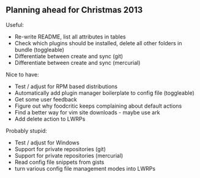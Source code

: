 Planning ahead for Christmas 2013
---------------------------------

Useful:

  * Re-write README, list all attributes in tables
  * Check which plugins should be installed, delete all other folders in bundle (toggleable)
  * Differentiate between create and sync (git)
  * Differentiate between create and sync (mercurial)

Nice to have:

  * Test / adjust for RPM based distributions
  * Automatically add plugin manager boilerplate to config file (toggleable)
  * Get some user feedback
  * Figure out why foodcritic keeps complaining about default actions
  * Find a better way for vim site downloads - maybe use ark
  * Add delete action to LWRPs

Probably stupid:

  * Test / adjust for Windows
  * Support for private repositories (git)
  * Support for private repositories (mercurial)
  * Read config file snippets from gists
  * turn various config file management modes into LWRPs
